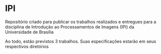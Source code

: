 # IPI

Repositório criado para publicar os trabalhos realizados e entregues para a disciplina de Introdução ao Processamentos de Imagens (IPI) da Universidade de Brasília

Ao todo, estão previstos 3 trabalhos. Suas especificações estarão em seus respectivos diretórios
